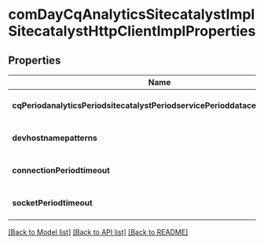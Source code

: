 # comDayCqAnalyticsSitecatalystImplSitecatalystHttpClientImplProperties

## Properties
Name | Type | Description | Notes
------------ | ------------- | ------------- | -------------
**cqPeriodanalyticsPeriodsitecatalystPeriodservicePerioddatacenterPeriodurl** | [**ConfigNodePropertyArray**](ConfigNodePropertyArray.md) |  | [optional] [default to null]
**devhostnamepatterns** | [**ConfigNodePropertyArray**](ConfigNodePropertyArray.md) |  | [optional] [default to null]
**connectionPeriodtimeout** | [**ConfigNodePropertyInteger**](ConfigNodePropertyInteger.md) |  | [optional] [default to null]
**socketPeriodtimeout** | [**ConfigNodePropertyInteger**](ConfigNodePropertyInteger.md) |  | [optional] [default to null]

[[Back to Model list]](../README.md#documentation-for-models) [[Back to API list]](../README.md#documentation-for-api-endpoints) [[Back to README]](../README.md)


